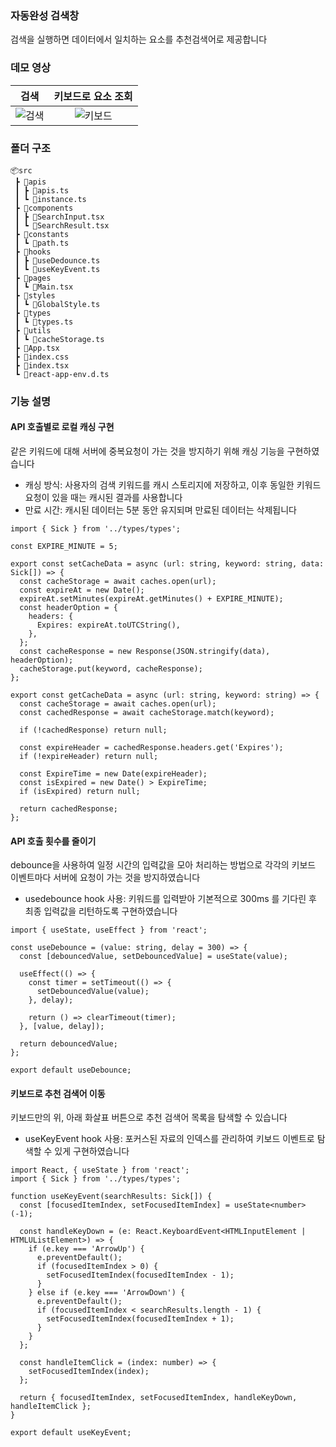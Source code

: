 ### 자동완성 검색창

검색을 실행하면 데이터에서 일치하는 요소를 추천검색어로 제공합니다

### 데모 영상

| 검색 | 키보드로 요소 조회 | 
|:-:| :-:|
| ![검색](https://github.com/chochojj/AutoComplete-Search/assets/104323906/acf5661d-9e8c-4427-ba0b-9b123e6bbdc1) | ![키보드](https://github.com/chochojj/AutoComplete-Search/assets/104323906/08b3604c-c5cf-436a-a309-b8761ea65a9d)|


### 폴더 구조
```
📦src
 ┣ 📂apis
 ┃ ┣ 📜apis.ts
 ┃ ┗ 📜instance.ts
 ┣ 📂components
 ┃ ┣ 📜SearchInput.tsx
 ┃ ┗ 📜SearchResult.tsx
 ┣ 📂constants
 ┃ ┗ 📜path.ts
 ┣ 📂hooks
 ┃ ┣ 📜useDedounce.ts
 ┃ ┗ 📜useKeyEvent.ts
 ┣ 📂pages
 ┃ ┗ 📜Main.tsx
 ┣ 📂styles
 ┃ ┗ 📜GlobalStyle.ts
 ┣ 📂types
 ┃ ┗ 📜types.ts
 ┣ 📂utils
 ┃ ┗ 📜cacheStorage.ts
 ┣ 📜App.tsx
 ┣ 📜index.css
 ┣ 📜index.tsx
 ┗ 📜react-app-env.d.ts
```


### 기능 설명

#### API 호출별로 로컬 캐싱 구현
같은 키워드에 대해 서버에 중복요청이 가는 것을 방지하기 위해 캐싱 기능을 구현하였습니다
- 캐싱 방식: 사용자의 검색 키워드를 캐시 스토리지에 저장하고, 이후 동일한 키워드 요청이 있을 때는 캐시된 결과를 사용합니다
- 만료 시간: 캐시된 데이터는 5분 동안 유지되며 만료된 데이터는 삭제됩니다

```
import { Sick } from '../types/types';

const EXPIRE_MINUTE = 5;

export const setCacheData = async (url: string, keyword: string, data: Sick[]) => {
  const cacheStorage = await caches.open(url);
  const expireAt = new Date();
  expireAt.setMinutes(expireAt.getMinutes() + EXPIRE_MINUTE);
  const headerOption = {
    headers: {
      Expires: expireAt.toUTCString(),
    },
  };
  const cacheResponse = new Response(JSON.stringify(data), headerOption);
  cacheStorage.put(keyword, cacheResponse);
};

export const getCacheData = async (url: string, keyword: string) => {
  const cacheStorage = await caches.open(url);
  const cachedResponse = await cacheStorage.match(keyword);

  if (!cachedResponse) return null;

  const expireHeader = cachedResponse.headers.get('Expires');
  if (!expireHeader) return null;

  const ExpireTime = new Date(expireHeader);
  const isExpired = new Date() > ExpireTime;
  if (isExpired) return null;

  return cachedResponse;
};

```


#### API 호출 횟수를 줄이기
debounce을 사용하여 일정 시간의 입력값을 모아 처리하는 방법으로 각각의 키보드 이벤트마다 서버에 요청이 가는 것을 방지하였습니다
- usedebounce hook 사용: 키워드를 입력받아 기본적으로 300ms 를 기다린 후 최종 입력값을 리턴하도록 구현하였습니다
```
import { useState, useEffect } from 'react';

const useDebounce = (value: string, delay = 300) => {
  const [debouncedValue, setDebouncedValue] = useState(value);

  useEffect(() => {
    const timer = setTimeout(() => {
      setDebouncedValue(value);
    }, delay);

    return () => clearTimeout(timer);
  }, [value, delay]);

  return debouncedValue;
};

export default useDebounce;

```
  
#### 키보드로 추천 검색어 이동
키보드만의 위, 아래 화살표 버튼으로 추천 검색어 목록을 탐색할 수 있습니다
- useKeyEvent hook 사용: 포커스된 자료의 인덱스를 관리하여 키보드 이벤트로 탐색할 수 있게 구현하였습니다
```
import React, { useState } from 'react';
import { Sick } from '../types/types';

function useKeyEvent(searchResults: Sick[]) {
  const [focusedItemIndex, setFocusedItemIndex] = useState<number>(-1);

  const handleKeyDown = (e: React.KeyboardEvent<HTMLInputElement | HTMLUListElement>) => {
    if (e.key === 'ArrowUp') {
      e.preventDefault();
      if (focusedItemIndex > 0) {
        setFocusedItemIndex(focusedItemIndex - 1);
      }
    } else if (e.key === 'ArrowDown') {
      e.preventDefault();
      if (focusedItemIndex < searchResults.length - 1) {
        setFocusedItemIndex(focusedItemIndex + 1);
      }
    }
  };

  const handleItemClick = (index: number) => {
    setFocusedItemIndex(index);
  };

  return { focusedItemIndex, setFocusedItemIndex, handleKeyDown, handleItemClick };
}

export default useKeyEvent;

```
